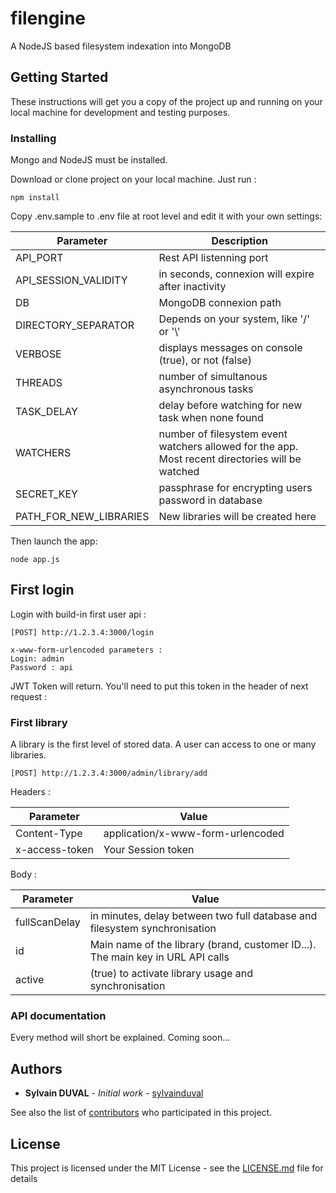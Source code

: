# filengine

A NodeJS based filesystem indexation into MongoDB

## Getting Started

These instructions will get you a copy of the project up and running on your local machine for development and testing purposes.

### Installing

Mongo and NodeJS must be installed.

Download or clone project on your local machine.
Just run :

```
npm install
```

Copy .env.sample to .env file at root level and edit it with your own settings:

| Parameter | Description |
| --- | --- |
| API_PORT | Rest API listenning port |
| API_SESSION_VALIDITY | in seconds, connexion will expire after inactivity |
| DB | MongoDB connexion path |
| DIRECTORY_SEPARATOR | Depends on your system, like '/' or '\\' |
| VERBOSE | displays messages on console (true), or not (false) |
| THREADS |  number of simultanous asynchronous tasks |
| TASK_DELAY | delay before watching for new task when none found |
| WATCHERS | number of filesystem event watchers allowed for the app. Most recent directories will be watched |
| SECRET_KEY | passphrase for encrypting users password in database |
| PATH_FOR_NEW_LIBRARIES | New libraries will be created here |

Then launch the app:

```
node app.js
```

## First login

Login with build-in first user api :
```
[POST] http://1.2.3.4:3000/login

x-www-form-urlencoded parameters :
Login: admin
Password : api
```

JWT Token will return. You'll need to put this token in the header of next request :

### First library

A library is the first level of stored data. A user can access to one or many libraries.

```
[POST] http://1.2.3.4:3000/admin/library/add
```

Headers :

| Parameter | Value |
| --- | --- |
| Content-Type | application/x-www-form-urlencoded |
| x-access-token | Your Session token |

Body :

| Parameter | Value |
| --- | --- |
| fullScanDelay | in minutes, delay between two full database and filesystem synchronisation |
| id | Main name of the library (brand, customer ID...). The main key in URL API calls |
| active | (true) to activate library usage and synchronisation |


### API documentation

Every method will short be explained. Coming soon...


## Authors

* **Sylvain DUVAL** - *Initial work* - [sylvainduval](https://github.com/sylvainduval)

See also the list of [contributors](https://github.com/sylvainduval/filengine/contributors) who participated in this project.

## License

This project is licensed under the MIT License - see the [LICENSE.md](LICENSE.md) file for details
